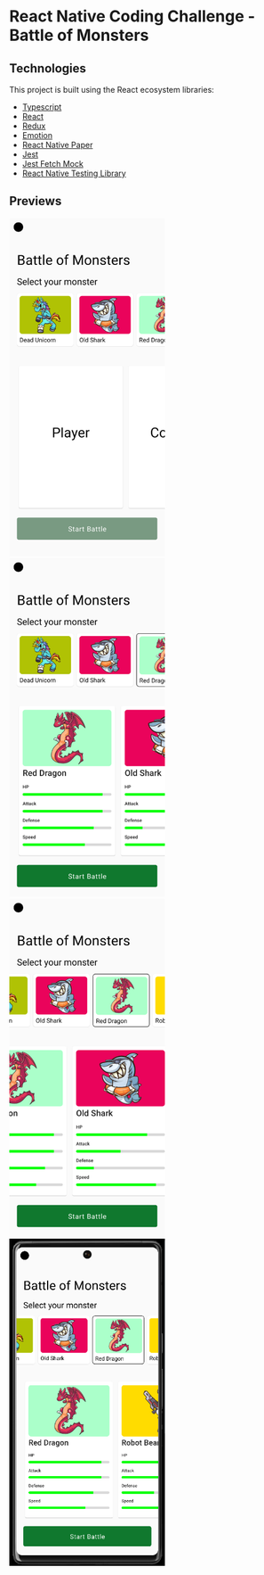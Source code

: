 # React Native Coding Challenge - Battle of Monsters

## Technologies

This project is built using the React ecosystem libraries:

- [Typescript](https://www.typescriptlang.org/docs/)
- [React](https://reactjs.org/docs/getting-started.html)
- [Redux](https://redux-toolkit.js.org/introduction/getting-started)
- [Emotion](https://emotion.sh/docs/introduction)
- [React Native Paper](https://callstack.github.io/react-native-paper/4.0/getting-started.html)
- [Jest](https://jestjs.io/docs/getting-started)
- [Jest Fetch Mock](https://www.npmjs.com/package/jest-fetch-mock)
- [React Native Testing Library](https://callstack.github.io/react-native-testing-library/docs/getting-started/)

## Previews

 <img alt="looking-glass"
    src="https://github.com/jackomo007/fullstack-labs-battle-of-monsters/blob/main/src/images/home.png" width="280px"/>
<img alt="looking-glass"
    src="https://github.com/jackomo007/fullstack-labs-battle-of-monsters/blob/main/src/images/home2.png" width="280px"/>
<img alt="looking-glass"
    src="https://github.com/jackomo007/fullstack-labs-battle-of-monsters/blob/main/src/images/home3.png" width="280px"/>
<img alt="looking-glass"
    src="https://github.com/jackomo007/fullstack-labs-battle-of-monsters/blob/main/src/images/home_case.png" width="280px"/>
